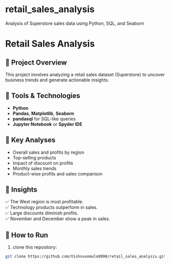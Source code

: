 # retail_sales_analysis
Analysis of Superstore sales data using Python, SQL, and Seaborn

# Retail Sales Analysis

## 🔹 Project Overview
This project involves analyzing a retail sales dataset (Superstore) to uncover business trends and generate actionable insights.

## 🔹 Tools & Technologies
- **Python**
- **Pandas**, **Matplotlib**, **Seaborn**
- **pandasql** for SQL-like queries
- **Jupyter Notebook** or **Spyder IDE**

## 🔹 Key Analyses
- Overall sales and profits by region
- Top-selling products
- Impact of discount on profits
- Monthly sales trends
- Product-wise profits and sales comparison

## 🔹 Insights
✅ The West region is most profitable.  
✅ Technology products outperform in sales.  
✅ Large discounts diminish profits.  
✅ November and December show a peak in sales.  

## 🔹 How to Run
1. clone this repository:
```bash
git clone https://github.com/Vishnuvemula9090/retail_sales_analysis.git
